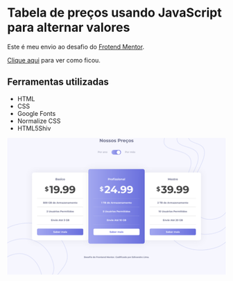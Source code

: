 # Tabela de preços usando JavaScript para alternar valores
Este é meu envio ao desafio do [Frotend Mentor](https://www.frontendmentor.io/profile/EdivandroLima).

[Clique aqui](https://fem-tabela-de-precos-com-js.now.sh/) para ver como ficou.

## Ferramentas utilizadas
- HTML
- CSS
- Google Fonts
- Normalize CSS
- HTML5Shiv

![Preview](./img/preview.png)
